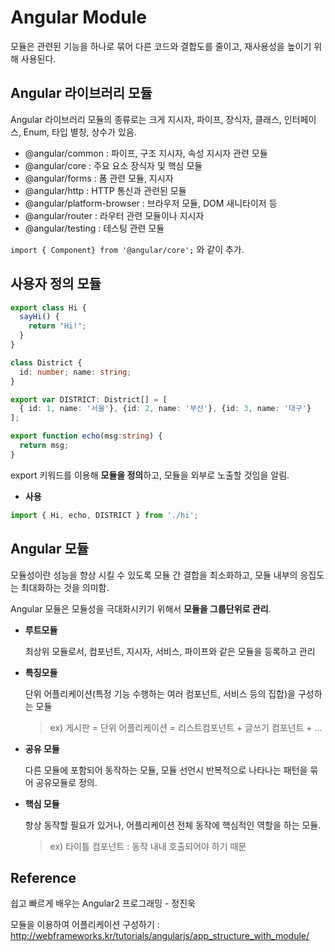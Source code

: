 # Angular Module

모듈은 관련된 기능을 하나로 묶어 다른 코드와 결합도를 줄이고, 재사용성을 높이기 위해 사용된다. 

## Angular 라이브러리 모듈

Angular 라이브러리 모듈의 종류로는 크게 지시자, 파이프, 장식자, 클래스, 인터페이스, Enum, 타입 별칭, 상수가 있음.

- @angular/common :  파이프, 구조 지시자, 속성 지시자 관련 모듈
- @angular/core : 주요 요소 장식자 및 핵심 모듈
- @angular/forms : 폼 관련 모듈, 지시자
- @angular/http : HTTP 통신과 관련된 모듈
- @angular/platform-browser : 브라우저 모듈, DOM 새니타이저 등
- @angular/router : 라우터 관련 모듈이나 지시자
- @angular/testing : 테스팅 관련 모듈

`import { Component} from '@angular/core';` 와 같이 추가.

## 사용자 정의 모듈

```typescript
export class Hi {
  sayHi() {
    return "Hi!";
  }
}

class District {
  id: number; name: string;
}

export var DISTRICT: District[] = [
  { id: 1, name: '서울'}, {id: 2, name: '부산'}, {id: 3, name: '대구'}
];

export function echo(msg:string) {
  return msg;
}
```

export 키워드를 이용해 **모듈을 정의**하고, 모듈을 외부로 노출할 것임을 알림.

- **사용**

```typescript
import { Hi, echo, DISTRICT } from './hi';
```



## Angular 모듈

모듈성이란 성능을 향상 시킬 수 있도록 모듈 간 결합을 최소화하고, 모듈 내부의 응집도는 최대화하는 것을 의미함.

Angular 모듈은 모듈성을 극대화시키기 위해서 **모듈을 그룹단위로 관리**.

- **루트모듈**

  최상위 모듈로서, 컴포넌트, 지시자, 서비스, 파이프와 같은 모듈을 등록하고 관리

- **특징모듈**

  단위 어플리케이션(특정 기능 수행하는 여러 컴포넌트, 서비스 등의 집합)을 구성하는 모듈

  > ex) 게시판 = 단위 어플리케이션 = 리스트컴포넌트 + 글쓰기 컴포넌트 + ...


- **공유 모듈**

  다른 모듈에 포함되어 동작하는 모듈, 모듈 선언시 반복적으로 나타나는 패턴을 묶어 공유모듈로 정의.

- **핵심 모듈**

  항상 동작할 필요가 있거나, 어플리케이션 전체 동작에 핵심적인 역할을 하는 모듈.

  > ex) 타이틀 컴포넌트 : 동작 내내 호출되어야 하기 때문

## Reference

쉽고 빠르게 배우는 Angular2 프로그래밍 - 정진욱

모듈을 이용하여 어플리케이션 구성하기 : http://webframeworks.kr/tutorials/angularjs/app_structure_with_module/